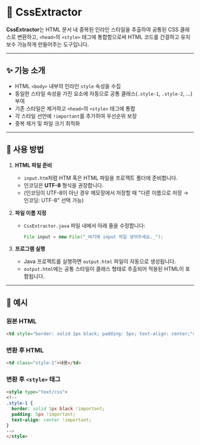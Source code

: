 # 🧹 CssExtractor

**CssExtractor**는 HTML 문서 내 중복된 인라인 스타일을 추출하여 공통된 CSS 클래스로 변환하고, `<head>`의 `<style>` 태그에 통합함으로써 HTML 코드를 간결하고 유지보수 가능하게 만들어주는 도구입니다.

---

## ✨ 기능 소개

- HTML `<body>` 내부의 인라인 `style` 속성을 수집
- 동일한 스타일 속성을 가진 요소에 자동으로 공통 클래스(`.style-1`, `.style-2`, ...) 부여
- 기존 스타일은 제거하고 `<head>`의 `<style>` 태그에 통합
- 각 스타일 선언에 `!important`를 추가하여 우선순위 보장
- 중복 제거 및 파일 크기 최적화

---

## 📂 사용 방법

1. **HTML 파일 준비**
    - `input.htm`처럼 HTM 혹은 HTML 파일을 프로젝트 폴더에 준비합니다.
    - 인코딩은 **UTF-8** 형식을 권장합니다.
    - (인코딩이 UTF-8이 아닌 경우 메모장에서 저장할 때 "다른 이름으로 저장 → 인코딩: UTF-8" 선택 가능)

2. **파일 이름 지정**
    - `CssExtractor.java` 파일 내에서 아래 줄을 수정합니다:
      ```java
      File input = new File("_여기에 input 파일 넣어주세요._");
      ```

3. **프로그램 실행**
    - Java 프로젝트를 실행하면 `output.html` 파일이 자동으로 생성됩니다.
    - `output.html`에는 공통 스타일이 클래스 형태로 추출되어 적용된 HTML이 포함됩니다.

---

## 📄 예시

### 원본 HTML

```html
<td style="border: solid 1px black; padding: 5px; text-align: center;">내용</td>
```

### 변환 후 HTML
```html
<td class="style-1">내용</td>
```

### 변환 후 `<style>` 태그
```html
<style type="text/css">
<!--
.style-1 {
  border: solid 1px black !important;
  padding: 5px !important;
  text-align: center !important;
}
-->
</style>
```